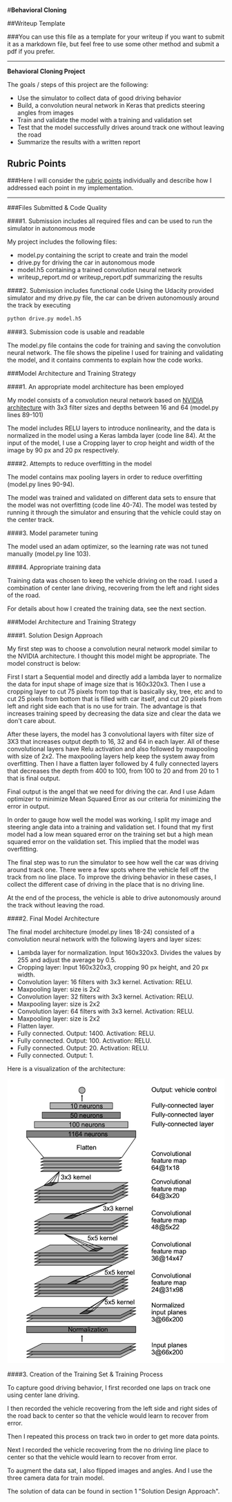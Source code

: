 #**Behavioral Cloning** 

##Writeup Template

###You can use this file as a template for your writeup if you want to submit it as a markdown file, but feel free to use some other method and submit a pdf if you prefer.

---

**Behavioral Cloning Project**

The goals / steps of this project are the following:

* Use the simulator to collect data of good driving behavior
* Build, a convolution neural network in Keras that predicts steering angles from images
* Train and validate the model with a training and validation set
* Test that the model successfully drives around track one without leaving the road
* Summarize the results with a written report


[//]: # (Image References)

[image1]: ./examples/Nvidia-architecture.png "Model Visualization"

## Rubric Points
###Here I will consider the [rubric points](https://review.udacity.com/#!/rubrics/432/view) individually and describe how I addressed each point in my implementation.  

---
###Files Submitted & Code Quality

####1. Submission includes all required files and can be used to run the simulator in autonomous mode

My project includes the following files:

* model.py containing the script to create and train the model
* drive.py for driving the car in autonomous mode
* model.h5 containing a trained convolution neural network 
* writeup_report.md or writeup_report.pdf summarizing the results

####2. Submission includes functional code
Using the Udacity provided simulator and my drive.py file, the car can be driven autonomously around the track by executing 
```sh
python drive.py model.h5
```

####3. Submission code is usable and readable

The model.py file contains the code for training and saving the convolution neural network. The file shows the pipeline I used for training and validating the model, and it contains comments to explain how the code works.

###Model Architecture and Training Strategy

####1. An appropriate model architecture has been employed

My model consists of a convolution neural network based on [NVIDIA architecture](https://images.nvidia.com/content/tegra/automotive/images/2016/solutions/pdf/end-to-end-dl-using-px.pdf) with 3x3 filter sizes and depths between 16 and 64 (model.py lines 89-101) 

The model includes RELU layers to introduce nonlinearity, and the data is normalized in the model using a Keras lambda layer (code line 84). At the input of the model, I use a Cropping layer to crop height and width of the image by 90 px and 20 px respectively.

####2. Attempts to reduce overfitting in the model

The model contains max pooling layers in order to reduce overfitting (model.py lines 90-94). 

The model was trained and validated on different data sets to ensure that the model was not overfitting (code line 40-74). The model was tested by running it through the simulator and ensuring that the vehicle could stay on the center track.

####3. Model parameter tuning

The model used an adam optimizer, so the learning rate was not tuned manually (model.py line 103).

####4. Appropriate training data

Training data was chosen to keep the vehicle driving on the road. I used a combination of center lane driving, recovering from the left and right sides of the road.

For details about how I created the training data, see the next section. 

###Model Architecture and Training Strategy

####1. Solution Design Approach

My first step was to choose a convolution neural network model similar to the NVIDIA architecture. I thought this model might be appropriate. The model construct is below:

First I start a Sequential model and directly add a lambda layer to normalize the data for input shape of image size that is 160x320x3.
Then I use a cropping layer to cut 75 pixels from top that is basically sky, tree, etc and to cut 25 pixels from bottom that is filled with car itself, and cut 20 pixels from left and right side each that is no use for train. The advantage is that increases training speed by decreasing the data size and clear the data we don't care about.

After these layers, the model has 3 convolutional layers with filter size of 3X3 that increases output depth to 16, 32 and 64 in each layer. All of these convolutional layers have Relu activation and also followed by maxpooling with size of 2x2. The maxpooling layers help keep the system away from overfitting. Then I have a flatten layer followed by 4 fully connected layers that decreases the depth from 400 to 100, from 100 to 20 and from 20 to 1 that is final output.

Final output is the angel that we need for driving the car. And I use Adam optimizer to minimize Mean Squared Error as our criteria for minimizing the error in output.

In order to gauge how well the model was working, I split my image and steering angle data into a training and validation set. I found that my first model had a low mean squared error on the training set but a high mean squared error on the validation set. This implied that the model was overfitting. 

The final step was to run the simulator to see how well the car was driving around track one. There were a few spots where the vehicle fell off the track from no line place. To improve the driving behavior in these cases, I collect the different case of driving in the place that is no driving line.

At the end of the process, the vehicle is able to drive autonomously around the track without leaving the road.

####2. Final Model Architecture

The final model architecture (model.py lines 18-24) consisted of a convolution neural network with the following layers and layer sizes:

* Lambda layer for normalization. Input 160x320x3. Divides the values by 255 and adjust the average by 0.5.
* Cropping layer: Input 160x320x3, cropping 90 px height, and 20 px width.
* Convolution layer: 16 filters with 3x3 kernel. Activation: RELU.
* Maxpooling layer: size is 2x2
* Convolution layer: 32 filters with 3x3 kernel. Activation: RELU.
* Maxpooling layer: size is 2x2
* Convolution layer: 64 filters with 3x3 kernel. Activation: RELU.
* Maxpooling layer: size is 2x2
* Flatten layer.
* Fully connected. Output: 1400. Activation: RELU.
* Fully connected. Output: 100. Activation: RELU.
* Fully connected. Output: 20. Activation: RELU.
* Fully connected. Output: 1.


Here is a visualization of the architecture:

![alt text][image1]

####3. Creation of the Training Set & Training Process

To capture good driving behavior, I first recorded one laps on track one using center lane driving. 

I then recorded the vehicle recovering from the left side and right sides of the road back to center so that the vehicle would learn to recover from error.

Then I repeated this process on track two in order to get more data points.

Next I recorded the vehicle recovering from the no driving line place to center so that the vehicle would learn to recover from error.

To augment the data sat, I also flipped images and angles. And I use the three camera data for train model.

The solution of data can be found in section 1 "Solution Design Approach".
